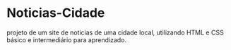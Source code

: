 # Noticias-Cidade

projeto de um site de noticias de uma cidade local, utilizando HTML e CSS básico e intermediário para aprendizado.

